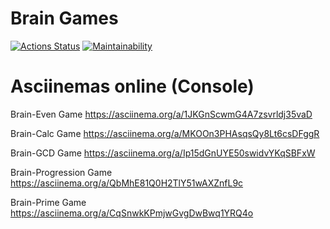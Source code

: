 #  Brain Games

[![Actions Status](https://github.com/RomanHuBoss/frontend-project-44/workflows/hexlet-check/badge.svg)](https://github.com/RomanHuBoss/frontend-project-44/actions) 
[![Maintainability](https://api.codeclimate.com/v1/badges/d7b79df4d52d19f87e88/maintainability)](https://codeclimate.com/github/RomanHuBoss/frontend-project-44/maintainability)

# Asciinemas online (Console)

Brain-Even Game https://asciinema.org/a/1JKGnScwmG4A7zsvrldj35vaD

Brain-Calc Game https://asciinema.org/a/MKOOn3PHAsqsQy8Lt6csDFggR

Brain-GCD Game https://asciinema.org/a/Ip15dGnUYE50swidvYKqSBFxW

Brain-Progression Game https://asciinema.org/a/QbMhE81Q0H2TlY51wAXZnfL9c

Brain-Prime Game https://asciinema.org/a/CqSnwkKPmjwGvgDwBwq1YRQ4o